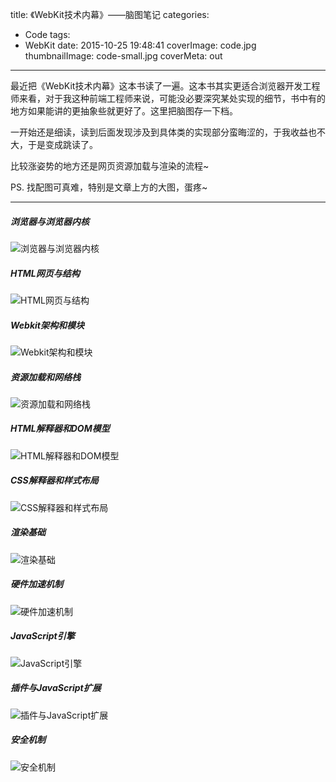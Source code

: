title: 《WebKit技术内幕》——脑图笔记
categories:
  - Code
tags:
  - WebKit
date: 2015-10-25 19:48:41
coverImage: code.jpg
thumbnailImage: code-small.jpg
coverMeta: out
---

最近把《WebKit技术内幕》这本书读了一遍。这本书其实更适合浏览器开发工程师来看，对于我这种前端工程师来说，可能没必要深究某处实现的细节，书中有的地方如果能讲的更抽象些就更好了。这里把脑图存一下档。

<!-- more -->

一开始还是细读，读到后面发现涉及到具体类的实现部分蛮晦涩的，于我收益也不大，于是变成跳读了。 

比较涨姿势的地方还是网页资源加载与渲染的流程~

PS. 找配图可真难，特别是文章上方的大图，蛋疼~

***

##### 浏览器与浏览器内核

![浏览器与浏览器内核](http://7sbmuq.com1.z0.glb.clouddn.com/WebKit-浏览器与浏览器内核.png)

##### HTML网页与结构

![HTML网页与结构](http://7sbmuq.com1.z0.glb.clouddn.com/WebKit-HTML网页与结构.png)

##### Webkit架构和模块

![Webkit架构和模块](http://7sbmuq.com1.z0.glb.clouddn.com/WebKit-Webkit架构和模块.png)

##### 资源加载和网络栈

![资源加载和网络栈](http://7sbmuq.com1.z0.glb.clouddn.com/WebKit-资源加载和网络栈.png)

##### HTML解释器和DOM模型

![HTML解释器和DOM模型](http://7sbmuq.com1.z0.glb.clouddn.com/WebKit-HTML解释器和DOM模型.png)

##### CSS解释器和样式布局

![CSS解释器和样式布局](http://7sbmuq.com1.z0.glb.clouddn.com/WebKit-CSS解释器和样式布局.png)

##### 渲染基础

![渲染基础](http://7sbmuq.com1.z0.glb.clouddn.com/WebKit-渲染基础.png)

##### 硬件加速机制

![硬件加速机制](http://7sbmuq.com1.z0.glb.clouddn.com/WebKit-硬件加速机制.png)

##### JavaScript引擎

![JavaScript引擎](http://7sbmuq.com1.z0.glb.clouddn.com/WebKit-JavaScript引擎.png)

##### 插件与JavaScript扩展

![插件与JavaScript扩展](http://7sbmuq.com1.z0.glb.clouddn.com/WebKit-插件与JavaScript扩展.png)

##### 安全机制

![安全机制](http://7sbmuq.com1.z0.glb.clouddn.com/WebKit-安全机制.png)